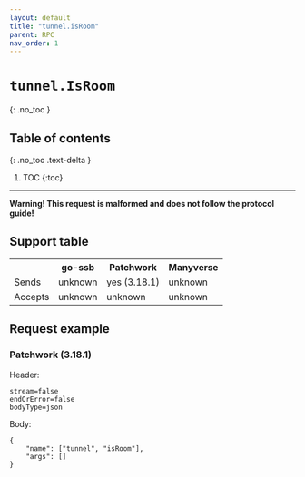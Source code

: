 ```yaml
---
layout: default
title: "tunnel.isRoom"
parent: RPC
nav_order: 1
---
```


# `tunnel.IsRoom`
{: .no_toc }

## Table of contents
{: .no_toc .text-delta }

1. TOC
{:toc}

---

**Warning! This request is malformed and does not follow the protocol guide!**

## Support table

<table>
<tr>
    <th></th>
    <th>go-ssb</th>
    <th>Patchwork</th>
    <th>Manyverse</th>
</tr>

<tr>
    <td>Sends</td>
    <td>unknown</td>
    <td>yes (3.18.1)</td>
    <td>unknown</td>
</tr>

<tr>
    <td>Accepts</td>
    <td>unknown</td>
    <td>unknown</td>
    <td>unknown</td>
</tr>

</table>

## Request example

### Patchwork (3.18.1)

Header:

    stream=false
    endOrError=false
    bodyType=json

Body:

    {
        "name": ["tunnel", "isRoom"],
        "args": []
    } 
